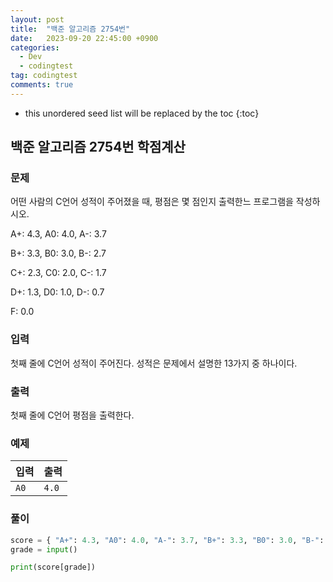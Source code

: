 ```yaml
---
layout: post
title:  "백준 알고리즘 2754번"
date:   2023-09-20 22:45:00 +0900
categories:
  - Dev
  - codingtest
tag: codingtest
comments: true
---
```


* this unordered seed list will be replaced by the toc
{:toc}

## 백준 알고리즘 2754번 학점계산

### 문제

어떤 사람의 C언어 성적이 주어졌을 때, 평점은 몇 점인지 출력한느 프로그램을 작성하시오.

A+: 4.3, A0: 4.0, A-: 3.7

B+: 3.3, B0: 3.0, B-: 2.7

C+: 2.3, C0: 2.0, C-: 1.7

D+: 1.3, D0: 1.0, D-: 0.7

F: 0.0

### 입력

첫째 줄에 C언어 성적이 주어진다. 성적은 문제에서 설명한 13가지 중 하나이다.

### 출력

첫째 줄에 C언어 평점을 출력한다.

### 예제

| 입력 | 출력 |
| --- | --- |
| `A0` | `4.0` |

### 풀이

```py
score = { "A+": 4.3, "A0": 4.0, "A-": 3.7, "B+": 3.3, "B0": 3.0, "B-": 2.7, "C+": 2.3, "C0": 2.0, "C-": 1.7, "D+": 1.3, "D0": 1.0, "D-": 0.7, "F": 0.0 }
grade = input()

print(score[grade])
```